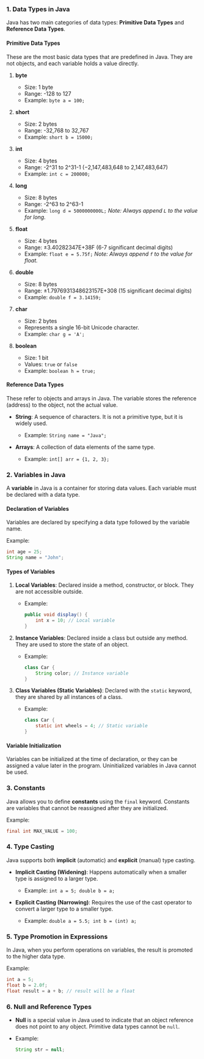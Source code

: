 
### 1. **Data Types in Java**

Java has two main categories of data types: **Primitive Data Types** and **Reference Data Types**.

#### **Primitive Data Types**

These are the most basic data types that are predefined in Java. They are not objects, and each variable holds a value directly.

1. **byte**

   * Size: 1 byte
   * Range: -128 to 127
   * Example: `byte a = 100;`

2. **short**

   * Size: 2 bytes
   * Range: -32,768 to 32,767
   * Example: `short b = 15000;`

3. **int**

   * Size: 4 bytes
   * Range: -2^31 to 2^31-1 (−2,147,483,648 to 2,147,483,647)
   * Example: `int c = 200000;`

4. **long**

   * Size: 8 bytes
   * Range: -2^63 to 2^63-1
   * Example: `long d = 5000000000L;`
     *Note: Always append `L` to the value for long.*

5. **float**

   * Size: 4 bytes
   * Range: ±3.40282347E+38F (6-7 significant decimal digits)
   * Example: `float e = 5.75f;`
     *Note: Always append `f` to the value for float.*

6. **double**

   * Size: 8 bytes
   * Range: ±1.7976931348623157E+308 (15 significant decimal digits)
   * Example: `double f = 3.14159;`

7. **char**

   * Size: 2 bytes
   * Represents a single 16-bit Unicode character.
   * Example: `char g = 'A';`

8. **boolean**

   * Size: 1 bit
   * Values: `true` or `false`
   * Example: `boolean h = true;`

#### **Reference Data Types**

These refer to objects and arrays in Java. The variable stores the reference (address) to the object, not the actual value.

* **String**: A sequence of characters. It is not a primitive type, but it is widely used.

  * Example: `String name = "Java";`
* **Arrays**: A collection of data elements of the same type.

  * Example: `int[] arr = {1, 2, 3};`

### 2. **Variables in Java**

A **variable** in Java is a container for storing data values. Each variable must be declared with a data type.

#### **Declaration of Variables**

Variables are declared by specifying a data type followed by the variable name.

Example:

```java
int age = 25;
String name = "John";
```

#### **Types of Variables**

1. **Local Variables**: Declared inside a method, constructor, or block. They are not accessible outside.

   * Example:

     ```java
     public void display() {
         int x = 10; // Local variable
     }
     ```

2. **Instance Variables**: Declared inside a class but outside any method. They are used to store the state of an object.

   * Example:

     ```java
     class Car {
         String color; // Instance variable
     }
     ```

3. **Class Variables (Static Variables)**: Declared with the `static` keyword, they are shared by all instances of a class.

   * Example:

     ```java
     class Car {
         static int wheels = 4; // Static variable
     }
     ```

#### **Variable Initialization**

Variables can be initialized at the time of declaration, or they can be assigned a value later in the program. Uninitialized variables in Java cannot be used.

### 3. **Constants**

Java allows you to define **constants** using the `final` keyword. Constants are variables that cannot be reassigned after they are initialized.

Example:

```java
final int MAX_VALUE = 100;
```

### 4. **Type Casting**

Java supports both **implicit** (automatic) and **explicit** (manual) type casting.

* **Implicit Casting (Widening)**: Happens automatically when a smaller type is assigned to a larger type.

  * Example: `int a = 5; double b = a;`

* **Explicit Casting (Narrowing)**: Requires the use of the cast operator to convert a larger type to a smaller type.

  * Example: `double a = 5.5; int b = (int) a;`

### 5. **Type Promotion in Expressions**

In Java, when you perform operations on variables, the result is promoted to the higher data type.

Example:

```java
int a = 5;
float b = 2.0f;
float result = a + b; // result will be a float
```

### 6. **Null and Reference Types**

* **Null** is a special value in Java used to indicate that an object reference does not point to any object. Primitive data types cannot be `null`.
* Example:

  ```java
  String str = null;
  ```
